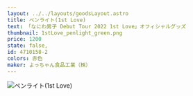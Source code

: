 ```yaml
---
layout: ../../layouts/goodsLayout.astro
title: ペンライト(1st Love)
text: 「なにわ男子 Debut Tour 2022 1st Love」オフィシャルグッズ
thumbnail: 1stLove_penlight_green.png
price: 1200
state: false,
id: 4710158-2
colors: 赤色
maker: よっちゃん食品工業（株）
---
```


![ペンライト(1st Love)](/04_ecsite/images/1stLove_penlight_green.png)
